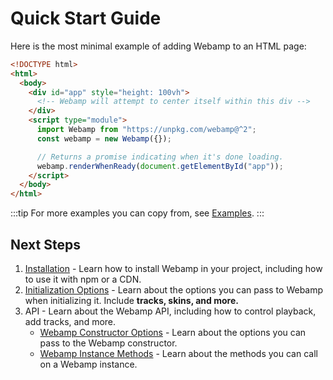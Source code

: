 # Quick Start Guide

Here is the most minimal example of adding Webamp to an HTML page:

```html
<!DOCTYPE html>
<html>
  <body>
    <div id="app" style="height: 100vh">
      <!-- Webamp will attempt to center itself within this div -->
    </div>
    <script type="module">
      import Webamp from "https://unpkg.com/webamp@^2";
      const webamp = new Webamp({});

      // Returns a promise indicating when it's done loading.
      webamp.renderWhenReady(document.getElementById("app"));
    </script>
  </body>
</html>
```

:::tip
For more examples you can copy from, see [Examples](./04_examples.md).
:::

## Next Steps

1. [Installation](./02_install.md) - Learn how to install Webamp in your project, including how to use it with npm or a CDN.
2. [Initialization Options](./03_initialization.md) - Learn about the options you can pass to Webamp when initializing it. Include **tracks, skins, and more.**
3. API - Learn about the Webamp API, including how to control playback, add tracks, and more.
   - [Webamp Constructor Options](./API/02_webamp-constructor.md) - Learn about the options you can pass to the Webamp constructor.
   - [Webamp Instance Methods](./API/03_instance-methods.md) - Learn about the methods you can call on a Webamp instance.
